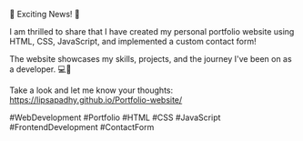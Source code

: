 🌟 Exciting News! 🌟

I am thrilled to share that I have created my personal portfolio website using HTML, CSS, JavaScript, and implemented a custom contact form!

The website showcases my skills, projects, and the journey I've been on as a developer. 💻🔧

Take a look and let me know your thoughts:  https://lipsapadhy.github.io/Portfolio-website/

#WebDevelopment #Portfolio #HTML #CSS #JavaScript #FrontendDevelopment #ContactForm
